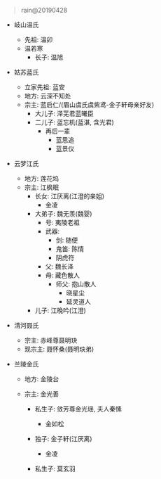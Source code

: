 > rain@20190428

- 岐山温氏

  - 先祖: 温卯
  - 温若寒
    - 长子: 温旭

- 姑苏蓝氏

  - 立家先祖: 蓝安
  - 地方: 云深不知处
  - 宗主: 蓝启仁/(眉山虞氏虞紫鸢-金子轩母亲好友)
    - 大儿子: 泽芜君蓝曦臣
    - 二儿子: 蓝忘机(蓝湛, 含光君)
      - 再后一辈
        - 蓝思追
        - 蓝景仪

- 云梦江氏

  - 地方: 莲花坞
  - 宗主: 江枫眠
    - 长女: 江厌离(江澄的亲姐)
      - 金凌
    - 大弟子: 魏无羡(魏婴) 
      - 号: 夷陵老祖
      - 武器: 
        - 剑: 随便
        - 鬼笛: 陈情
        - 阴虎符
      - 父: 魏长泽
      - 母: 藏色散人
        - 师父:  抱山散人
          - 晓星尘
          - 延灵道人
    - 儿子: 江晚吟(江澄)

- 清河聂氏

  - 宗主: 赤峰尊聂明玦
  - 现宗主: 聂怀桑(聂明玦弟)

- 兰陵金氏

  - 地方: 金陵台

  - 宗主: 金光善

    - 私生子: 敛芳尊金光瑶, 夫人秦愫
      - 金如松
    - 独子: 金子轩(江厌离)
      - 金凌

    - 私生子: 莫玄羽
